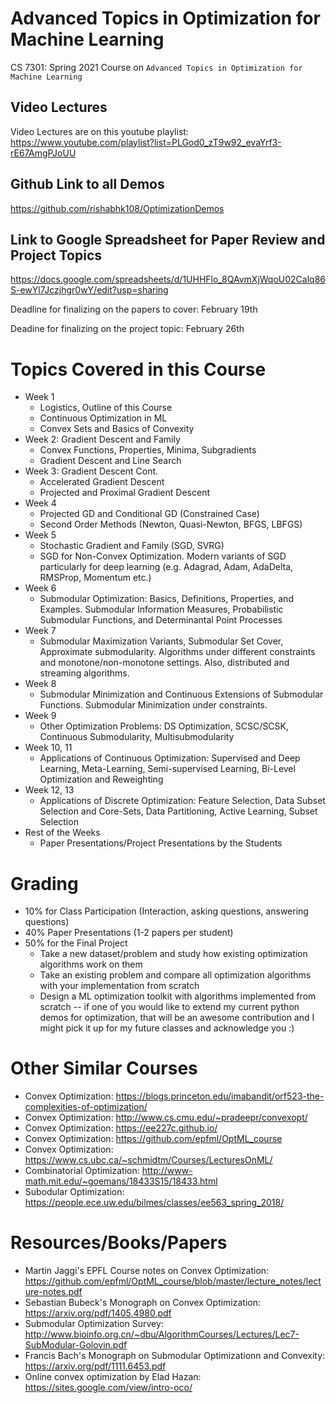 # Advanced Topics in Optimization for Machine Learning
CS 7301: Spring 2021 Course on `Advanced Topics in Optimization for Machine Learning`

## Video Lectures
Video Lectures are on this youtube playlist: https://www.youtube.com/playlist?list=PLGod0_zT9w92_evaYrf3-rE67AmgPJoUU

## Github Link to all Demos
https://github.com/rishabhk108/OptimizationDemos

## Link to Google Spreadsheet for Paper Review and Project Topics
https://docs.google.com/spreadsheets/d/1UHHFlo_8QAvmXjWqoU02Calq86S-ewYl7Jczjhgr0wY/edit?usp=sharing

Deadline for finalizing on the papers to cover: February 19th

Deadine for finalizing on the project topic: February 26th

# Topics Covered in this Course
- Week 1
    - Logistics, Outline of this Course
    - Continuous Optimization in ML
    - Convex Sets and Basics of Convexity
- Week 2: Gradient Descent and Family
    - Convex Functions, Properties, Minima, Subgradients    
    - Gradient Descent and Line Search
- Week 3: Gradient Descent Cont.
    - Accelerated Gradient Descent
    - Projected and Proximal Gradient Descent
- Week 4
    - Projected GD and Conditional GD (Constrained Case)
    - Second Order Methods (Newton, Quasi-Newton, BFGS, LBFGS)
- Week 5
    - Stochastic Gradient and Family (SGD, SVRG)
    - SGD for Non-Convex Optimization. Modern variants of SGD particularly for deep learning (e.g. Adagrad, Adam, AdaDelta, RMSProp, Momentum etc.)
- Week 6
    - Submodular Optimization: Basics, Definitions, Properties, and Examples. Submodular Information Measures, Probabilistic Submodular Functions, and Determinantal Point Processes
- Week 7
    - Submodular Maximization Variants, Submodular Set Cover, Approximate submodularity. Algorithms under different constraints and monotone/non-monotone settings. Also, distributed and streaming algorithms.
- Week 8 
    - Submodular Minimization and Continuous Extensions of Submodular Functions. Submodular Minimization under constraints.
- Week 9
    - Other Optimization Problems: DS Optimization, SCSC/SCSK, Continuous Submodularity, Multisubmodularity
- Week 10, 11
    - Applications of Continuous Optimization: Supervised and Deep Learning, Meta-Learning, Semi-supervised Learning, Bi-Level Optimization and Reweighting
- Week 12, 13
    - Applications of Discrete Optimization: Feature Selection, Data Subset Selection and Core-Sets, Data Partitioning, Active Learning, Subset Selection 
- Rest of the Weeks
    - Paper Presentations/Project Presentations by the Students
    
# Grading
- 10% for Class Participation (Interaction, asking questions, answering questions)
- 40% Paper Presentations (1-2 papers per student)
- 50% for the Final Project
    - Take a new dataset/problem and study how existing optimization algorithms work on them
    - Take an existing problem and compare all optimization algorithms with your implementation from scratch
    - Design a ML optimization toolkit with algorithms implemented from scratch -- if one of you would like to extend my current python demos for optimization, that will be an awesome contribution and I might pick it up for my future classes and acknowledge you :) 


# Other Similar Courses
- Convex Optimization: https://blogs.princeton.edu/imabandit/orf523-the-complexities-of-optimization/
- Convex Optimization: http://www.cs.cmu.edu/~pradeepr/convexopt/
- Convex Optimization: https://ee227c.github.io/
- Convex Optimization: https://github.com/epfml/OptML_course
- Convex Optimization: https://www.cs.ubc.ca/~schmidtm/Courses/LecturesOnML/
- Combinatorial Optimization: http://www-math.mit.edu/~goemans/18433S15/18433.html
- Subodular Optimization: https://people.ece.uw.edu/bilmes/classes/ee563_spring_2018/

# Resources/Books/Papers
- Martin Jaggi's EPFL Course notes on Convex Optimization: https://github.com/epfml/OptML_course/blob/master/lecture_notes/lecture-notes.pdf
- Sebastian Bubeck's Monograph on Convex Optimization: https://arxiv.org/pdf/1405.4980.pdf
- Submodular Optimization Survey: http://www.bioinfo.org.cn/~dbu/AlgorithmCourses/Lectures/Lec7-SubModular-Golovin.pdf
- Francis Bach's Monograph on Submodular Optimizationn and Convexity: https://arxiv.org/pdf/1111.6453.pdf
- Online convex optimization by Elad Hazan: https://sites.google.com/view/intro-oco/


